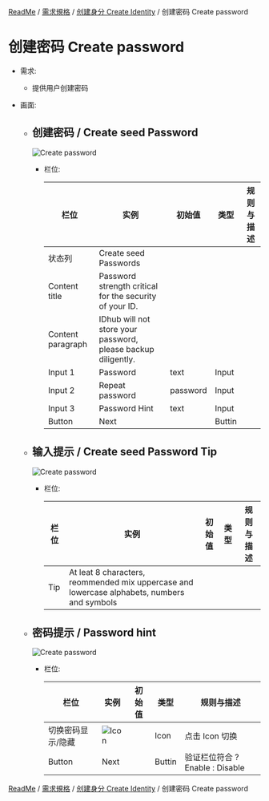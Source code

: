[ReadMe](../README.md) / [需求規格](../requirements.md) / [创建身分 Create Identity](create-identity.md) / 创建密码 Create password

# 创建密码 Create password

* 需求:
  * 提供用户创建密码

* 画面:
  * ## 创建密码 / Create seed Password

    ![Create password](/docs/assets/screen-creat-password.png)
  
    * 栏位:

      栏位 | 实例 | 初始值 | 类型 | 规则与描述
      ------------- | ------------- | ------------- | ------------- | -------------
      状态列 | Create seed Passwords | | |
      Content title| Password strength critical for the security of your ID. | | |
      Content paragraph | IDhub will not store your password, please backup diligently. | | |
      Input 1 | Password | text | Input |
      Input 2 | Repeat password | password | Input |
      Input 3 | Password Hint | text | Input |
      Button | Next | | Buttin |

  * ## 输入提示 / Create seed Password Tip

    ![Create password](/docs/assets/screen-creat-password--pw-tip.png)

    * 栏位:

      栏位 | 实例 | 初始值 | 类型 | 规则与描述
      ------------- | ------------- | ------------- | ------------- | -------------
      Tip | At leat 8 characters, reommended mix uppercase and lowercase alphabets, numbers and symbols   | | |

  * ## 密码提示 / Password hint

    ![Create password](/docs/assets/screen-creat-password--repeat-pw.png)

    * 栏位:

      栏位 | 实例 | 初始值 | 类型 | 规则与描述
      ------------- | ------------- | ------------- | ------------- | -------------
      切换密码显示/隐藏 | ![Icon](/docs/assets/icon-eye.png) | | Icon | 点击 Icon 切换
      Button | Next | | Buttin | 验证栏位符合 ? Enable : Disable

[ReadMe](../README.md) / [需求規格](../requirements.md) / [创建身分 Create Identity](create-identity.md) / 创建密码 Create password